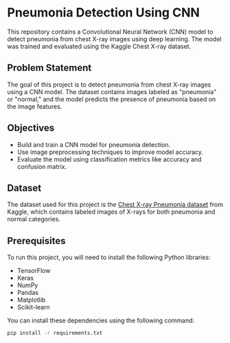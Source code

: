 # Pneumonia Detection Using CNN 
 
This repository contains a Convolutional Neural Network (CNN) model to detect pneumonia from chest X-ray images using deep learning. The model was trained and evaluated using the Kaggle Chest X-ray dataset.

## Problem Statement
The goal of this project is to detect pneumonia from chest X-ray images using a CNN model. The dataset contains images labeled as "pneumonia" or "normal," and the model predicts the presence of pneumonia based on the image features.

## Objectives
- Build and train a CNN model for pneumonia detection.
- Use image preprocessing techniques to improve model accuracy.
- Evaluate the model using classification metrics like accuracy and confusion matrix.

## Dataset
The dataset used for this project is the [Chest X-ray Pneumonia dataset](https://www.kaggle.com/datasets/paultimothymooney/chest-xray-pneumonia) from Kaggle, which contains labeled images of X-rays for both pneumonia and normal categories.

## Prerequisites
To run this project, you will need to install the following Python libraries:
- TensorFlow
- Keras
- NumPy
- Pandas
- Matplotlib
- Scikit-learn

You can install these dependencies using the following command:
```bash
pip install -r requirements.txt
